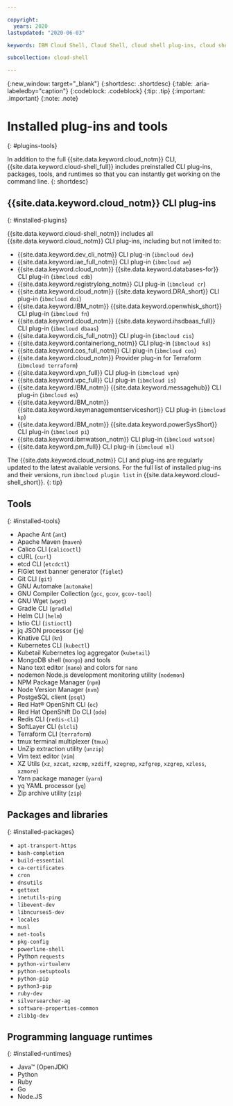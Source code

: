 ```yaml
---

copyright:
  years: 2020
lastupdated: "2020-06-03"

keywords: IBM Cloud Shell, Cloud Shell, cloud shell plug-ins, cloud shell runtimes, cloud shell tools, installed packages, installed tools, cloud shell utilities

subcollection: cloud-shell

---
```


{:new_window: target="_blank"}
{:shortdesc: .shortdesc}
{:table: .aria-labeledby="caption"}
{:codeblock: .codeblock}
{:tip: .tip}
{:important: .important}
{:note: .note}

# Installed plug-ins and tools
{: #plugins-tools}

In addition to the full {{site.data.keyword.cloud_notm}} CLI, {{site.data.keyword.cloud-shell_full}} includes preinstalled CLI plug-ins, packages, tools, and runtimes so that you can instantly get working on the command line.
{: shortdesc}

## {{site.data.keyword.cloud_notm}} CLI plug-ins
{: #installed-plugins}

{{site.data.keyword.cloud-shell_notm}} includes all {{site.data.keyword.cloud_notm}} CLI plug-ins, including but not limited to:

* {{site.data.keyword.dev_cli_notm}} CLI plug-in (`ibmcloud dev`)
* {{site.data.keyword.iae_full_notm}} CLI plug-in (`ibmcloud ae`)
* {{site.data.keyword.cloud_notm}} {{site.data.keyword.databases-for}} CLI plug-in (`ibmcloud cdb`)
* {{site.data.keyword.registrylong_notm}} CLI plug-in (`ibmcloud cr`)
* {{site.data.keyword.cloud_notm}} {{site.data.keyword.DRA_short}} CLI plug-in (`ibmcloud doi`)
* {{site.data.keyword.IBM_notm}} {{site.data.keyword.openwhisk_short}} CLI plug-in (`ibmcloud fn`)
* {{site.data.keyword.cloud_notm}} {{site.data.keyword.ihsdbaas_full}} CLI plug-in (`ibmcloud dbaas`)
* {{site.data.keyword.cis_full_notm}} CLI plug-in (`ibmcloud cis`)
* {{site.data.keyword.containerlong_notm}} CLI plug-in (`ibmcloud ks`)
* {{site.data.keyword.cos_full_notm}} CLI plug-in (`ibmcloud cos`)
* {{site.data.keyword.cloud_notm}} Provider plug-in for Terraform (`ibmcloud terraform`)
* {{site.data.keyword.vpn_full}} CLI plug-in (`ibmcloud vpn`)
* {{site.data.keyword.vpc_full}} CLI plug-in (`ibmcloud is`)
* {{site.data.keyword.IBM_notm}} {{site.data.keyword.messagehub}} CLI plug-in (`ibmcloud es`)
* {{site.data.keyword.IBM_notm}} {{site.data.keyword.keymanagementserviceshort}} CLI plug-in (`ibmcloud kp`)
* {{site.data.keyword.IBM_notm}} {{site.data.keyword.powerSysShort}} CLI plug-in (`ibmcloud pi`)
* {{site.data.keyword.ibmwatson_notm}} CLI plug-in (`ibmcloud watson`)
* {{site.data.keyword.pm_full}} CLI plug-in (`ibmcloud ml`)

The {{site.data.keyword.cloud_notm}} CLI and plug-ins are regularly updated to the latest available versions. For the full list of installed plug-ins and their versions, run `ibmcloud plugin list` in {{site.data.keyword.cloud-shell_short}}.
{: tip}

## Tools
{: #installed-tools}

  - Apache Ant (`ant`)
  - Apache Maven (`maven`)
  - Calico CLI (`calicoctl`)
  - cURL (`curl`)
  - etcd CLI (`etcdctl`)
  - FIGlet text banner generator (`figlet`)
  - Git CLI (`git`)
  - GNU Automake (`automake`)
  - GNU Compiler Collection (`gcc`, `gcov`, `gcov-tool`)
  - GNU Wget (`wget`)
  - Gradle CLI (`gradle`)
  - Helm CLI (`helm`)
  - Istio CLI (`istioctl`)
  - jq JSON processor (`jq`)
  - Knative CLI (`kn`)
  - Kubernetes CLI (`kubectl`)
  - Kubetail Kubernetes log aggregator (`kubetail`)
  - MongoDB shell (`mongo`) and tools
  - Nano text editor (`nano`) and colors for `nano`
  - nodemon Node.js development monitoring utility (`nodemon`)
  - NPM Package Manager (`npm`)
  - Node Version Manager (`nvm`)
  - PostgeSQL client (`psql`)
  - Red Hat&reg; OpenShift CLI (`oc`)
  - Red Hat OpenShift Do CLI (`odo`)
  - Redis CLI (`redis-cli`)
  - SoftLayer CLI (`slcli`)
  - Terraform CLI (`terraform`)
  - tmux terminal multiplexer (`tmux`)
  - UnZip extraction utility (`unzip`)
  - Vim text editor (`vim`)
  - XZ Utils (`xz`, `xzcat`, `xzcmp`, `xzdiff`, `xzegrep`, `xzfgrep`, `xzgrep`, `xzless`, `xzmore`)
  - Yarn package manager (`yarn`)
  - yq YAML processor (`yq`)
  - Zip archive utility (`zip`)

## Packages and libraries
{: #installed-packages}

  - `apt-transport-https`
  - `bash-completion`
  - `build-essential`
  - `ca-certificates`
  - `cron`
  - `dnsutils`
  - `gettext`
  - `inetutils-ping`
  - `libevent-dev`
  - `libncurses5-dev`
  - `locales`
  - `musl`
  - `net-tools`
  - `pkg-config`
  - `powerline-shell`
  - Python `requests`
  - `python-virtualenv`
  - `python-setuptools`
  - `python-pip`
  - `python3-pip`
  - `ruby-dev`
  - `silversearcher-ag`
  - `software-properties-common`
  - `zlib1g-dev`

## Programming language runtimes
{: #installed-runtimes}

  - Java&trade; (OpenJDK)
  - Python
  - Ruby
  - Go
  - Node.JS
